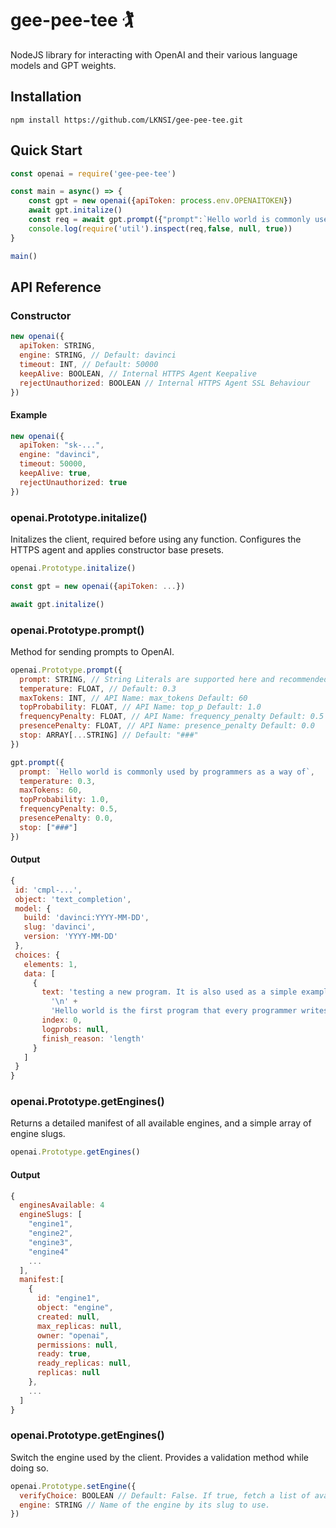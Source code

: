 # gee-pee-tee 🏌️
NodeJS library for interacting with OpenAI and their various language models and GPT weights.

## Installation
```shell
npm install https://github.com/LKNSI/gee-pee-tee.git
```

## Quick Start

```javascript
const openai = require('gee-pee-tee')

const main = async() => {
    const gpt = new openai({apiToken: process.env.OPENAITOKEN})
    await gpt.initalize()
    const req = await gpt.prompt({"prompt":`Hello world is commonly used by programmers as a way of`})
    console.log(require('util').inspect(req,false, null, true))
}

main()
```

## API Reference

### Constructor

```javascript
new openai({
  apiToken: STRING,
  engine: STRING, // Default: davinci
  timeout: INT, // Default: 50000
  keepAlive: BOOLEAN, // Internal HTTPS Agent Keepalive
  rejectUnauthorized: BOOLEAN // Internal HTTPS Agent SSL Behaviour
})
```
#### Example
```javascript
new openai({
  apiToken: "sk-...",
  engine: "davinci",
  timeout: 50000,
  keepAlive: true,
  rejectUnauthorized: true
})
```

### openai.Prototype.initalize()
Initalizes the client, required before using any function. Configures the HTTPS agent and applies constructor base presets.

```javascript
openai.Prototype.initalize()
```

```javascript
const gpt = new openai({apiToken: ...})

await gpt.initalize()
```

### openai.Prototype.prompt()
Method for sending prompts to OpenAI.

```javascript
openai.Prototype.prompt({
  prompt: STRING, // String Literals are supported here and recommended.
  temperature: FLOAT, // Default: 0.3
  maxTokens: INT, // API Name: max_tokens Default: 60
  topProbability: FLOAT, // API Name: top_p Default: 1.0
  frequencyPenalty: FLOAT, // API Name: frequency_penalty Default: 0.5
  presencePenalty: FLOAT, // API Name: presence_penalty Default: 0.0
  stop: ARRAY[...STRING] // Default: "###"
})
```

```javascript
gpt.prompt({
  prompt: `Hello world is commonly used by programmers as a way of`,
  temperature: 0.3,
  maxTokens: 60,
  topProbability: 1.0,
  frequencyPenalty: 0.5,
  presencePenalty: 0.0,
  stop: ["###"]
})
```
 #### Output
 ```javascript
 {
  id: 'cmpl-...',
  object: 'text_completion',
  model: {
    build: 'davinci:YYYY-MM-DD',
    slug: 'davinci',
    version: 'YYYY-MM-DD'
  },
  choices: {
    elements: 1,
    data: [
      {
        text: 'testing a new program. It is also used as a simple example to introduce a new programming language.\n' +
          '\n' +
          'Hello world is the first program that every programmer writes when learning a new programming language. The phrase was coined by Brian Kernighan in his 1972 book, "A Tutorial Introduction to the Language',
        index: 0,
        logprobs: null,
        finish_reason: 'length'
      }
    ]
  }
}
 ```
 
 ### openai.Prototype.getEngines()
Returns a detailed manifest of all available engines, and a simple array of engine slugs.

```javascript
openai.Prototype.getEngines()
```

#### Output
```javascript
{
  enginesAvailable: 4
  engineSlugs: [
    "engine1",
    "engine2",
    "engine3",
    "engine4" 
    ...
  ],
  manifest:[
    {
      id: "engine1",
      object: "engine",
      created: null,
      max_replicas: null,
      owner: "openai",
      permissions: null,
      ready: true,
      ready_replicas: null,
      replicas: null
    },
    ...
  ]
}
```

 ### openai.Prototype.getEngines()
Switch the engine used by the client. Provides a validation method while doing so.

```javascript
openai.Prototype.setEngine({
  verifyChoice: BOOLEAN // Default: False. If true, fetch a list of available engines and verify the new engine is supported. One shot if false, throws if engine is not supported.
  engine: STRING // Name of the engine by its slug to use.
})
```
 